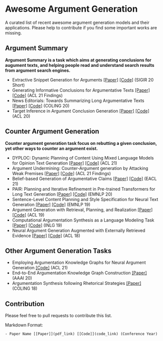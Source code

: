# Awesome Argument Generation
A curated list of recent awesome argument generation models and their applications. Please help to contribute if you find some important works are missing.

## Argument Summary
**Argument Summary is a task which aims at generating conclusions for augument texts, and helping people read and understand search results from argument search engines.**

- Extractive Snippet Generation for Arguments [[Paper]](https://dl.acm.org/doi/pdf/10.1145/3397271.3401186) [[Code]](https://github.com/webis-de/sigir20-extractive-snippet-generation-for-arguments) (SIGIR 20 Short)
- Generating Informative Conclusions for Argumentative Texts  [[Paper]](https://arxiv.org/pdf/2106.01064.pdf) [[Code]](https://github.com/webis-de/acl21-informative-conclusion-generation) (ACL 21 Findings)
- News Editorials: Towards Summarizing Long Argumentative Texts [[Paper]](https://aclanthology.org/2020.coling-main.470.pdf) [[Code]](https://github.com/webis-de/COLING-20) (COLING 20)
- Target Inference in Argument Conclusion Generation [[Paper]](https://aclanthology.org/2020.acl-main.399.pdf) [[Code]](https://github.com/webis-de/acl20-target-inference-in-conclusion-generation) (ACL 20)


## Counter Argument Generation
**Counter argument generation task focus on rebutting a given conclusion, yet other ways to counter an argument exist.**

- DYPLOC: Dynamic Planning of Content Using Mixed Language Models for Opinion Text Generation [[Paper]](https://arxiv.org/pdf/2106.00791.pdf) [[Code]](https://github.com/XinyuHua/dyploc-acl2021) (ACL 21)
- Argument Undermining: Counter-Argument generation by Attacking Weak Premises [[Paper]](pdf_link) [[Code]](https://github.com/webis-de/acl21-counter-argument-generation-by-attacking-weak-premises) (ACL 21 Findings)
- Belief-based Generation of Argumentative Claims [[Paper]](https://aclanthology.org/2021.eacl-main.17.pdf) [[Code]](https://github.com/webis-de/eacl21-belief-based-claim-generation) (EACL 21)
- PAIR: Planning and Iterative Refinement in Pre-trained Transformers
for Long Text Generation [[Paper]](https://aclanthology.org/2020.emnlp-main.57.pdf) [[Code]](https://github.com/XinyuHua/pair-emnlp2020) (EMNLP 20)
- Sentence-Level Content Planning and Style Specification for Neural Text Generation [[Paper]](https://arxiv.org/pdf/1909.00734.pdf) [[Code]](https://github.com/XinyuHua/textgen-emnlp19) (EMNLP 19)
- Argument Generation with Retrieval, Planning, and Realization [[Paper]](https://aclanthology.org/P19-1255.pdf) [[Code]](https://github.com/XinyuHua/arggen-candela) (ACL 19)
- Computational Argumentation Synthesis as a Language Modeling Task [[Paper]](https://aclanthology.org/W19-8607.pdf) [[Code]](https://github.com/webis-de/inlg19-argumentation-synthesis) (INLG 19)
- Neural Argument Generation Augmented with Externally Retrieved Evidence [[Paper]](https://arxiv.org/pdf/1805.10254.pdf) [[Code]](https://github.com/XinyuHua/neural-argument-generation) (ACL 18)

## Other Argument Generation Tasks
- Employing Argumentation Knowledge Graphs for Neural Argument Generation [[Code]](https://github.com/webis-de/acl21-ArgKG-argument-generation) (ACL 21)
- End-to-End Argumentation Knowledge Graph Construction [[Paper]](https://ojs.aaai.org/index.php/AAAI/article/download/6231/6087) (AAAI 20)
- Argumentation Synthesis following Rhetorical Strategies [[Paper]](https://aclanthology.org/C18-1318.pdf) (COLING 18)


## Contribution
Please feel free to pull requests to contribute this list.

Markdown Format:

```
- Paper Name [[Paper]](pdf_link) [[Code]](code_link) (Conference Year)
```